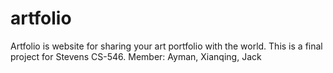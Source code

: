 # artfolio

Artfolio is website for sharing your art portfolio with the world. This is a final project for Stevens CS-546.
Member:
Ayman, Xianqing, Jack
